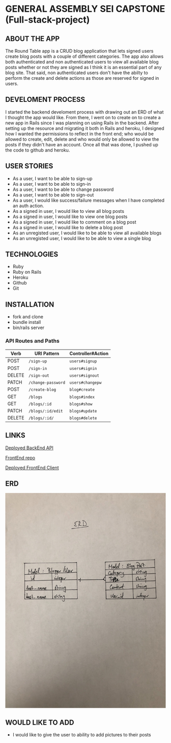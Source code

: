 # GENERAL ASSEMBLY SEI CAPSTONE (Full-stack-project)

## ABOUT THE APP
  The Round Table app is a CRUD blog application that lets signed users create blog posts with a couple of different categories. The app also allows both authenticated and non authenticated users to view all available blog posts whether or not they are signed as I think it is an essential part of any blog site. That said, non authenticated users don't have the abilty to perform the create and delete actions as those are reserved for signed in users.

## DEVELOMENT PROCESS
  I started the backend develoment process with drawing out an ERD of what I thought the app would like. From there, I went on to create on to create a new app in Rails since I was planning on using Rails in the backend. After setting up the resource and migrating it both in Rails and heroku, I designed how I wanted the permissions to reflect in the front end; who would be allowed to create, edit, delete and who would only be allowed to view the posts if they didn't have an account. Once all that was done, I pushed up the code to github and heroku.

  ## USER STORIES
   - As a user, I want to be able to sign-up
   - As a user, I want to be able to sign-in
   - As a user, I want to be able to change password
   - As a user, I want to be able to sign-out
   - As a user, I would like success/failure messages when I have completed an auth action.
   - As a signed in user, I would like to view all blog posts
   - As a signed in user, I would like to view one blog posts
   - As a signed in user, I would like to comment on a blog post
   - As a signed in user, I would like to delete a blog post
   - As an unregisted user, I would like to be able to view all available blogs
   - As an unregisted user, I would like to be able to view a single blog

  ## TECHNOLOGIES
  - Ruby
  - Ruby on Rails
  - Heroku
  - Github
  - Git

  ## INSTALLATION
  - fork and clone
  - bundle install
  - bin/rails server

  ### API Routes and Paths
| Verb   | URI Pattern            | Controller#Action |
|--------|------------------------|-------------------|
| POST   | `/sign-up`             | `users#signup`    |
| POST   | `/sign-in`             | `users#signin`    |
| DELETE | `/sign-out`            | `users#signout`   |
| PATCH  | `/change-password`     | `users#changepw`  |
| POST   | `/create-blog`         | `blog#create`     |
| GET    | `/blogs`               | `blogs#index`     |
| GET    | `/blogs/:id`           | `blogs#show`      |
| PATCH  | `/blogs/:id/edit`      | `blogs#update`    |
| DELETE | `/blogs/:id/`          | `blogs#delete`    |

  ## LINKS

  [Deployed BackEnd API](https://coldworld.herokuapp.com/)

  [FrontEnd repo](https://github.com/mwwasswa/TheRoundTable_client)

  [Deployed FrontEnd Client](https://mwwasswa.github.io/TheRoundTable_client/#/)

  ## ERD

  ![image](./CapstoneERD.jpg)

  ## WOULD LIKE TO ADD
   - I would like to give the user to ability to add pictures to their posts
